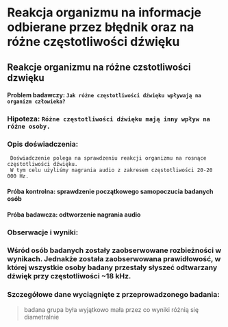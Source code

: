 # Reakcja organizmu na informacje odbierane przez błędnik oraz na różne częstotliwości dźwięku

## Reakcje organizmu na różne czstotliwości dzwięku
#### Problem badawczy: ```Jak różne częstotliwości dźwięku wpływają na organizm człowieka?```
### Hipoteza: ```Różne częstotliwości dźwięku mają inny wpływ na różne osoby.```
### Opis doświadczenia:
     Doświadczenie polega na sprawdzeniu reakcji organizmu na rosnące częstotliwości dźwięku.
     W tym celu użyliśmy nagrania audio z zakresem częstotliwości 20-20 000 Hz.
#### Próba kontrolna: sprawdzenie początkowego samopoczucia badanych osób
#### Próba badawcza: odtworzenie nagrania audio
### Obserwacje i wyniki:
### Wśród osób badanych zostały zaobserwowane rozbieżności w wynikach. Jednakże została zaobserwowana prawidłowość, w której wszystkie osoby badany przestały słyszeć odtwarzany dźwięk przy częstotliwości ~18 kHz. 
### Szczegółowe dane wyciągnięte z przeprowadzonego badania:
> badana grupa była wyjątkowo mała przez co wyniki różnią się diametralnie


